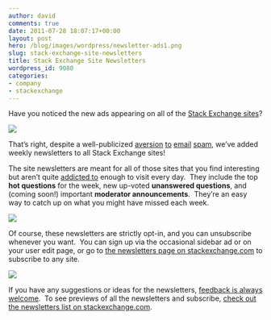 ```yaml
---
author: david
comments: true
date: 2011-07-28 18:07:17+00:00
layout: post
hero: /blog/images/wordpress/newsletter-ads1.png
slug: stack-exchange-site-newsletters
title: Stack Exchange Site Newsletters
wordpress_id: 9080
categories:
- company
- stackexchange
---
```


Have you noticed the new ads appearing on all of the [Stack Exchange sites](http://stackexchange.com/newsletters)?


![](/blog/images/wordpress/newsletter-ads1.png)


That’s right, despite a well-publicized [aversion](http://www.codinghorror.com/blog/2008/11/is-email-efail.html) [to](http://www.codinghorror.com/blog/2009/09/email-the-variable-reinforcement-machine.html) [email](http://www.codinghorror.com/blog/2005/09/when-email-goes-bad.html) [spam](http://www.codinghorror.com/blog/2010/04/so-youd-like-to-send-some-email-through-code.html), we’ve added weekly newsletters to all Stack Exchange sites!

The site newsletters are meant for all of those sites that you find interesting but aren’t quite [addicted to](http://meta.stackoverflow.com/questions/56469/what-aspects-of-psychology-does-stack-overflow-take-advantage-of/56797#56797) enough to visit every day.  They include the top **hot questions** for the week, new up-voted **unanswered questions**, and (coming soon!) important **moderator announcements**.  They’re an easy way to catch up on what you might have missed each week.


![](/blog/images/wordpress/diy-newsletter.png)


Of course, these newsletters are strictly opt-in, and you can unsubscribe whenever you want.  You can sign up via the occasional sidebar ad or on your user edit page, or go to [the newsletters page on stackexchange.com](http://stackexchange.com/newsletters) to subscribe to any site.


![](/blog/images/wordpress/taco-newsletter1.png)


If you have any suggestions or ideas for the newsletters, [feedback is always welcome](http://meta.stackoverflow.com/questions/tagged/newsletter).  To see previews of all the newsletters and subscribe, [check out the newsletters list on stackexchange.com](http://stackexchange.com/newsletters).
